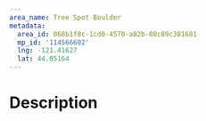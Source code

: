 ```yaml
---
area_name: Tree Spot Boulder
metadata:
  area_id: 068b1f8c-1cd0-4570-a82b-08c89c381681
  mp_id: '114566602'
  lng: -121.41627
  lat: 44.05164
---
```

# Description
